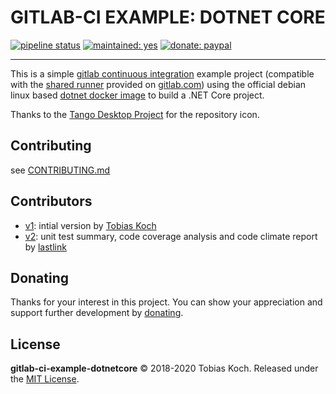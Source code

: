 # GITLAB-CI EXAMPLE: DOTNET CORE

[![pipeline status](https://gitlab.com/tobiaskoch/gitlab-ci-example-dotnetcore/badges/master/pipeline.svg)](https://gitlab.com/tobiaskoch/gitlab-ci-example-dotnetcore/commits/master)
[![maintained: yes](https://tobiaskoch.gitlab.io/badges/maintained-yes.svg)](https://gitlab.com/tobiaskoch/gitlab-ci-example-dotnetcore/commits/master)
[![donate: paypal](https://tobiaskoch.gitlab.io/badges/donate-paypal.svg)](https://www.tk-software.de/donate)

---

This is a simple [gitlab continuous integration](https://about.gitlab.com/features/gitlab-ci-cd/) example project (compatible with the [shared runner](https://docs.gitlab.com/runner/) provided on [gitlab.com](https://gitlab.com)) using the official debian linux based [dotnet docker image](https://hub.docker.com/r/microsoft/dotnet/) to build a .NET Core project.

Thanks to the [Tango Desktop Project](http://tango.freedesktop.org) for the repository icon.

## Contributing
see [CONTRIBUTING.md](https://gitlab.com/tobiaskoch/gitlab-ci-example-dotnetcore/blob/master/CONTRIBUTING.md)

## Contributors
- [v1](https://gitlab.com/tobiaskoch/gitlab-ci-example-dotnetcore/tree/v1): intial version by [Tobias Koch](https://gitlab.com/tobiaskoch)
- [v2](https://gitlab.com/tobiaskoch/gitlab-ci-example-dotnetcore/tree/v2): unit test summary, code coverage analysis and code climate report by [lastlink](https://gitlab.com/lastlink)

## Donating
Thanks for your interest in this project. You can show your appreciation and support further development by [donating](https://www.tk-software.de/donate).

## License
**gitlab-ci-example-dotnetcore** © 2018-2020  Tobias Koch. Released under the [MIT License](https://gitlab.com/tobiaskoch/gitlab-ci-example-dotnetcore/blob/master/LICENSE.md).